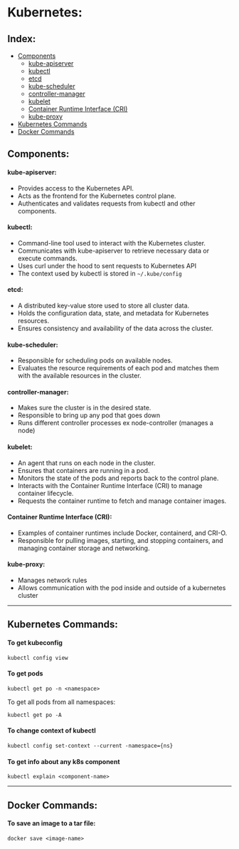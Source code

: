 # Kubernetes:

## Index:
- [Components](#components)
  - [kube-apiserver](#kube-apiserver)
  - [kubectl](#kubectl)
  - [etcd](#etcd)
  - [kube-scheduler](#kube-scheduler)
  - [controller-manager](#controller-manager)
  - [kubelet](#kubelet)
  - [Container Runtime Interface (CRI)](##container-runtime-interface-cri)
  - [kube-proxy](#kube-proxy)
- [Kubernetes Commands](#kubernetes-commands) 
- [Docker Commands](#docker-commands)

## Components:

#### kube-apiserver:
- Provides access to the Kubernetes API.
- Acts as the frontend for the Kubernetes control plane.
- Authenticates and validates requests from kubectl and other components.

#### kubectl:
- Command-line tool used to interact with the Kubernetes cluster.
- Communicates with kube-apiserver to retrieve necessary data or execute commands.
- Uses curl under the hood to sent requests to Kubernetes API
- The context used by kubectl is stored in `~/.kube/config`

#### etcd:
- A distributed key-value store used to store all cluster data.
- Holds the configuration data, state, and metadata for Kubernetes resources.
- Ensures consistency and availability of the data across the cluster.

#### kube-scheduler:
- Responsible for scheduling pods on available nodes.
- Evaluates the resource requirements of each pod and matches them with the available resources in the cluster.

#### controller-manager:
- Makes sure the cluster is in the desired state.
- Responsible to bring up any pod that goes down
- Runs different controller processes ex node-controller (manages a node)

#### kubelet:
- An agent that runs on each node in the cluster.
- Ensures that containers are running in a pod.
- Monitors the state of the pods and reports back to the control plane.
- Interacts with the Container Runtime Interface (CRI) to manage container lifecycle.
- Requests the container runtime to fetch and manage container images.

#### Container Runtime Interface (CRI):
- Examples of container runtimes include Docker, containerd, and CRI-O.
- Responsible for pulling images, starting, and stopping containers, and managing container storage and networking.

#### kube-proxy:
- Manages network rules
- Allows communication with the pod inside and outside of a kubernetes cluster


<hr>

## Kubernetes Commands:

#### To get kubeconfig
```
kubectl config view
```

#### To get pods
```
kubectl get po -n <namespace>
```
To get all pods from all namespaces:
```
kubectl get po -A
```

#### To change context of kubectl
```
kubectl config set-context --current -namespace={ns}
```

#### To get info about any k8s component
```
kubectl explain <component-name>
```

<hr>

## Docker Commands:

#### To save an image to a tar file:
```
docker save <image-name>
```
